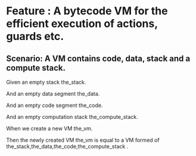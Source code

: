# Feature : A bytecode VM for the efficient execution of actions, guards etc.


## Scenario: A VM contains code, data, stack and a compute stack. 


Given an empty stack the_stack.


And an empty data segment the_data.


And an empty code segment the_code.


And an empty computation stack the_compute_stack.


When we create a new VM the_vm.


Then the newly created VM the_vm is equal to a VM formed of the_stack,the_data,the_code,the_compute_stack .